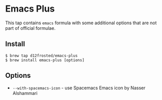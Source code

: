 # Emacs Plus

This tap contains `emacs` formula with some additional options that are not part of official formulae.

## Install

```
$ brew tap d12frosted/emacs-plus
$ brew install emacs-plus [options]
```

## Options

* `--with-spacemacs-icon` - use Spacemacs Emacs icon by Nasser Alshammari
